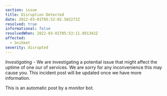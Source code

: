```yaml
---
section: issue
title: Disruption Detected
date: 2022-03-01T05:52:02.582272Z
resolved: true
informational: false
resolvedWhen: 2022-03-01T05:53:11.891342Z
affected:
  - Snikket
severity: disrupted
---
```

*Investigating* - We are investigating a potential issue that might affect the uptime of one our of services. We are sorry for any inconvenience this may cause you. This incident post will be updated once we have more information.

This is an automatic post by a monitor bot.
        